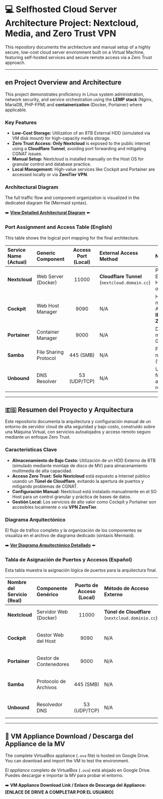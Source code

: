 # 💻 Selfhosted Cloud Server Architecture Project: Nextcloud, Media, and Zero Trust VPN

This repository documents the architecture and manual setup of a highly secure, low-cost cloud server environment built on a Virtual Machine, featuring self-hosted services and secure remote access via a Zero Trust approach.

---

## en Project Overview and Architecture

This project demonstrates proficiency in Linux system administration, network security, and service orchestration using the **LEMP stack** (Nginx, MariaDB, PHP-FPM) and **containerization** (Docker, Portainer) where applicable.

### Key Features

* **Low-Cost Storage:** Utilization of an 8TB External HDD (simulated via VM disk mount) for high-capacity media storage.
* **Zero Trust Access:** **Only Nextcloud** is exposed to the public internet using a **Cloudflare Tunnel**, avoiding port forwarding and mitigating CGNAT issues.
* **Manual Setup:** Nextcloud is installed manually on the Host OS for granular control and database practice.
* **Local Management:** High-value services like Cockpit and Portainer are accessed locally or via **ZeroTier VPN**.

### Architectural Diagram

The full traffic flow and component organization is visualized in the dedicated diagram file (Mermaid syntax).

➡️ **[View Detailed Architectural Diagram](documentation/server-diagram.md)** ⬅️

### Port Assignment and Access Table (English)

This table shows the logical port mapping for the final architecture.

| Service Name (Actual) | Generic Component | Access Port (Local) | External Access Method | Notes |
| :--- | :--- | :---: | :--- | :--- |
| **Nextcloud** | Web Server (Docker) | 11000 | **Cloudflare Tunnel** (`nextcloud.domain.cc`) | Primary service. Exposed via HTTPS Tunnel only. |
| **Cockpit** | Web Host Manager | 9090 | N/A | Host management. Access via **Local IP:Port** or **ZeroTier**. |
| **Portainer** | Container Manager | 9000 | N/A | Docker/Container management GUI. |
| **Samba** | File Sharing Protocol | 445 (SMB) | N/A | File access via network sharing (`\\IP_ADDRESS`). |
| **Unbound** | DNS Resolver | 53 (UDP/TCP) | N/A | Used internally for DNS privacy and recursive resolving. |

---

## 🇪🇸 Resumen del Proyecto y Arquitectura

Este repositorio documenta la arquitectura y configuración manual de un entorno de servidor cloud de alta seguridad y bajo costo, construido sobre una Máquina Virtual, con servicios autoalojados y acceso remoto seguro mediante un enfoque Zero Trust.

### Características Clave

* **Almacenamiento de Bajo Costo:** Utilización de un HDD Externo de 8TB (simulado mediante montaje de disco de MV) para almacenamiento multimedia de alta capacidad.
* **Acceso Zero Trust:** **Solo Nextcloud** está expuesto a Internet público usando un **Túnel de Cloudflare**, evitando la apertura de puertos y mitigando problemas de CGNAT.
* **Configuración Manual:** Nextcloud está instalado manualmente en el SO Host para un control granular y práctica de bases de datos.
* **Gestión Local:** Los servicios de alto valor como Cockpit y Portainer son accesibles localmente o vía **VPN ZeroTier**.

### Diagrama Arquitectónico

El flujo de tráfico completo y la organización de los componentes se visualiza en el archivo de diagrama dedicado (sintaxis Mermaid).

➡️ **[Ver Diagrama Arquitectónico Detallado](documentation/server-diagra-SP.md)** ⬅️

### Tabla de Asignación de Puertos y Accesos (Español)

Esta tabla muestra la asignación lógica de puertos para la arquitectura final.

| Nombre del Servicio (Real) | Componente Genérico | Puerto de Acceso (Local) | Método de Acceso Externo | Notas |
| :--- | :--- | :---: | :--- | :--- |
| **Nextcloud** | Servidor Web (Docker) | 11000 | **Túnel de Cloudflare** (`nextcloud.dominio.cc`) | Servicio principal. Expuesto solo por el Túnel HTTPS. |
| **Cockpit** | Gestor Web del Host | 9090 | N/A | Gestión del Host. Acceso vía **IP Local:Puerto** o **ZeroTier**. |
| **Portainer** | Gestor de Contenedores | 9000 | N/A | Interfaz gráfica para gestión de Docker/Contenedores. |
| **Samba** | Protocolo de Archivos | 445 (SMB) | N/A | Acceso a archivos mediante recurso compartido de red (`\\DIRECCIÓN_IP`). |
| **Unbound** | Resolvedor DNS | 53 (UDP/TCP) | N/A | Uso interno para privacidad DNS y resolución recursiva. |

---

## 💾 VM Appliance Download / Descarga del Appliance de la MV

The complete VirtualBox appliance (`.ova` file) is hosted on Google Drive. You can download and import the VM to test the environment.

El *appliance* completo de VirtualBox (`.ova`) está alojado en Google Drive. Puedes descargar e importar la MV para probar el entorno.

➡️ **VM Appliance Download Link / Enlace de Descarga del Appliance:** **[ENLACE DE DRIVE A COMPLETAR POR EL USUARIO]**
